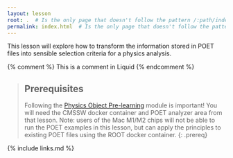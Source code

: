 ```yaml
---
layout: lesson
root: .  # Is the only page that doesn't follow the pattern /:path/index.html
permalink: index.html  # Is the only page that doesn't follow the pattern /:path/index.html
---
```


This lesson will explore how to transform the information stored in POET files into sensible selection criteria for a physics analysis.

<!-- this is an html comment -->

{% comment %} This is a comment in Liquid {% endcomment %}

> ## Prerequisites
>
> Following the [Physics Object Pre-learning]() module is important! You will need the CMSSW docker container and POET analyzer area from that lesson.
> Note: users of the Mac M1/M2 chips will not be able to run the POET examples in this lesson, but can apply the principles to existing POET files
> using the ROOT docker container.
{: .prereq}

{% include links.md %}
